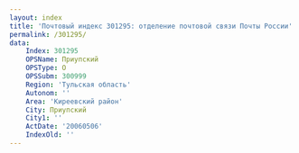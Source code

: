 ```yaml
---
layout: index
title: 'Почтовый индекс 301295: отделение почтовой связи Почты России'
permalink: /301295/
data:
    Index: 301295
    OPSName: Приупский
    OPSType: О
    OPSSubm: 300999
    Region: 'Тульская область'
    Autonom: ''
    Area: 'Киреевский район'
    City: Приупский
    City1: ''
    ActDate: '20060506'
    IndexOld: ''
---
```


